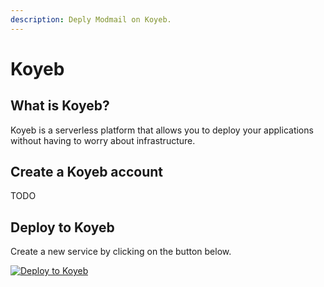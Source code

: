 ```yaml
---
description: Deply Modmail on Koyeb.
---
```


# Koyeb

## What is Koyeb?

Koyeb is a serverless platform that allows you to deploy your applications without having to worry about infrastructure.

## Create a Koyeb account

TODO

## Deploy to Koyeb

Create a new service by clicking on the button below.

[![Deploy to Koyeb](https://www.koyeb.com/static/images/deploy/button.svg)](https://app.koyeb.com/deploy?type=docker&name=modmail&ports=8080;http/&image=ghcr.io/kyb3r/modmail:master&env[TOKEN]=token&env[OWNERS]=owners&env[LOG_URL]=log_url&env[GUILD_ID]=guild_id&env[CONNECTION_URI]=connection_url)
